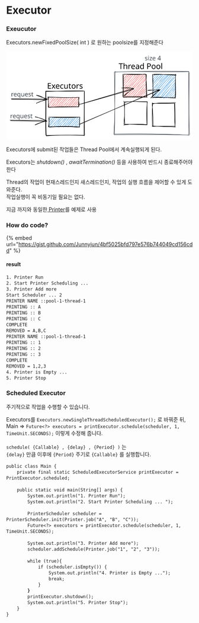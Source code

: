 # Executor

### Exeucutor

Executors.newFixedPoolSize( int ) 로 원하는 poolsize를 지정해준다

<img src="../../../.gitbook/assets/file.drawing (2).svg" alt="" class="gitbook-drawing">

Executors에 submit된 작업들은 Thread Pool에서 계속실행되게 된다.

Executors는 _shutdown()_ , _awaitTermination()_ 등을 사용하여 반드시 종료해주어야 한다

Thread의 작업이 현재스레드인지 새스레드인지, 작업의 실행 흐름을 제어할 수 있게 도와준다.\
작업실행이 꼭 비동기일 필요는 없다.



지금 까지와 동일한[ Printer](process.md#thread)를 예제로 사용

### How do code?

{% embed url="https://gist.github.com/Junnyjun/4bf5025bfd797e576b744049cd156cdd" %}

#### result

```basic
1. Printer Run
2. Start Printer Scheduling ... 
3. Printer Add more
Start Scheduler ... 2
PRINTER NAME ::pool-1-thread-1
PRINTING :: A
PRINTING :: B
PRINTING :: C
COMPLETE
REMOVED = A,B,C
PRINTER NAME ::pool-1-thread-1
PRINTING :: 1
PRINTING :: 2
PRINTING :: 3
COMPLETE
REMOVED = 1,2,3
4. Printer is Empty ...
5. Printer Stop
```



### Scheduled Executor

주기적으로 작업을 수행할 수 있습니다.

Executors를 `Executors.newSingleThreadScheduledExecutor();` 로 바꿔준 뒤, \
Main => `Future<?> executors = printExecutor.schedule(scheduler, 1, TimeUnit.SECONDS);` 이렇게 수정해 줍니다.\
\
`schedule( {Callable} , {delay} , {Period} )` 는\
`{delay}` 만큼 이후에 `{Period}` 주기로 `{Callable}` 를 실행합니다.

<pre class="language-java"><code class="lang-java">public class Main {
    private final static ScheduledExecutorService printExecutor = PrintExecutor.scheduled;

    public static void main(String[] args) {
        System.out.println("1. Printer Run");
        System.out.println("2. Start Printer Scheduling ... ");

        PrinterScheduler scheduler = PrinterScheduler.init(Printer.job("A", "B", "C"));
        Future&#x3C;?> executors = printExecutor.schedule(scheduler, 1, TimeUnit.SECONDS);

        System.out.println("3. Printer Add more");
        scheduler.addSchedule(Printer.job("1", "2", "3"));

        while (true){
            if (scheduler.isEmpty()) {
                System.out.println("4. Printer is Empty ...");
                break;
            }
<strong>        }
</strong>        printExecutor.shutdown();
        System.out.println("5. Printer Stop");
    }
}</code></pre>



